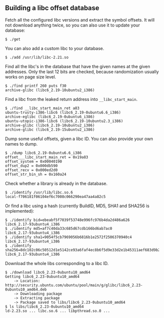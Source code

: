 ## Building a libc offset database

Fetch all the configured libc versions and extract the symbol offsets.
It will not download anything twice, so you can also use it to update your
database:

    $ ./get

You can also add a custom libc to your database.

    $ ./add /usr/lib/libc-2.21.so

Find all the libc's in the database that have the given names at the given
addresses. Only the last 12 bits are checked, because randomization usually
works on page size level.

    $ ./find printf 260 puts f30
    archive-glibc (libc6_2.19-10ubuntu2_i386)

Find a libc from the leaked return address into `__libc_start_main`.

    $ ./find __libc_start_main_ret a83
    ubuntu-trusty-i386-libc6 (libc6_2.19-0ubuntu6.6_i386)
    archive-eglibc (libc6_2.19-0ubuntu6_i386)
    ubuntu-utopic-i386-libc6 (libc6_2.19-10ubuntu2.3_i386)
    archive-glibc (libc6_2.19-10ubuntu2_i386)
    archive-glibc (libc6_2.19-15ubuntu2_i386)

Dump some useful offsets, given a libc ID. You can also provide your own names
to dump.

    $ ./dump libc6_2.19-0ubuntu6.6_i386
    offset___libc_start_main_ret = 0x19a83
    offset_system = 0x00040190
    offset_dup2 = 0x000db590
    offset_recv = 0x000ed2d0
    offset_str_bin_sh = 0x160a24

Check whether a library is already in the database.

    $ ./identify /usr/lib/libc.so.6
    local-f706181f06104ef6c7008c066290ea47aa4a82c5

Or find a libc using a hash (currently BuildID, MD5, SHA1 and SHA256 is
implemented):

    $ ./identify bid=ebeabf5f7039f53748e996fc976b4da2d486a626
    libc6_2.17-93ubuntu4_i386
    $ ./identify md5=af7c40da33c685d67cdb166bd6ab7ac0
    libc6_2.17-93ubuntu4_i386
    $ ./identify sha1=9054f5cb7969056b6816b1e2572f2506370940c4
    libc6_2.17-93ubuntu4_i386
    $ ./identify sha256=8dc102c06c50512d1e5142ce93a6faf4ec8b6f5d9e33d2e1b45311aef683d9b2
    libc6_2.17-93ubuntu4_i386

Download the whole libs corresponding to a libc ID.

    $ ./download libc6_2.23-0ubuntu10_amd64
    Getting libc6_2.23-0ubuntu10_amd64
        -> Location: http://security.ubuntu.com/ubuntu/pool/main/g/glibc/libc6_2.23-0ubuntu10_amd64.deb
        -> Downloading package
        -> Extracting package
        -> Package saved to libs/libc6_2.23-0ubuntu10_amd64
    $ ls libs/libc6_2.23-0ubuntu10_amd64
    ld-2.23.so ... libc.so.6 ... libpthread.so.0 ...
